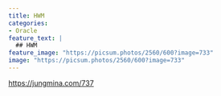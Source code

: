 ```yaml
---
title: HWM
categories:
- Oracle
feature_text: |
  ## HWM
feature_image: "https://picsum.photos/2560/600?image=733"
image: "https://picsum.photos/2560/600?image=733"
---
```

<style>
	thead td { text-align: center; }
	td { border: 1px solid #444444; }
</style>

https://jungmina.com/737
